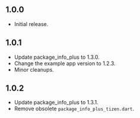 ## 1.0.0

* Initial release.

## 1.0.1

* Update package_info_plus to 1.3.0.
* Change the example app version to 1.2.3.
* Minor cleanups.

## 1.0.2

* Update package_info_plus to 1.3.1.
* Remove obsolete `package_info_plus_tizen.dart`.
